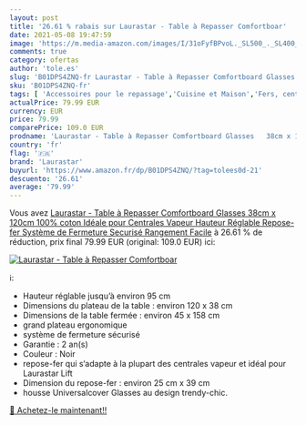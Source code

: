 ```yaml
---
layout: post
title: '26.61 % rabais sur Laurastar - Table à Repasser Comfortboar'
date: 2021-05-08 19:47:59
image: 'https://m.media-amazon.com/images/I/31oFyfBPvoL._SL500_._SL400_.jpg'
comments: true
category: ofertas
author: 'tole.es'
slug: 'B01DPS4ZNQ-fr Laurastar - Table à Repasser Comfortboard Glasses 38cm x...'
sku: 'B01DPS4ZNQ-fr'
tags: [ 'Accessoires pour le repassage','Cuisine et Maison','Fers, centrales vapeur et accessoires','Table à repasser','laurastar', ]
actualPrice: 79.99 EUR
currency: EUR
price: 79.99
comparePrice: 109.0 EUR
prodname: 'Laurastar - Table à Repasser Comfortboard Glasses   38cm x 120cm  100% coton  Idéale pour Centrales Vapeur  Hauteur Réglable  Repose-fer  Système de Fermeture Securisé  Rangement Facile'
country: 'fr'
flag: '🇫🇷'
brand: 'Laurastar'
buyurl: 'https://www.amazon.fr/dp/B01DPS4ZNQ/?tag=tolees0d-21'
descuento: '26.61'
average: '79.99'
---
```


Vous avez [Laurastar - Table à Repasser Comfortboard Glasses   38cm x 120cm  100% coton  Idéale pour Centrales Vapeur  Hauteur Réglable  Repose-fer  Système de Fermeture Securisé  Rangement Facile](https://www.amazon.fr/dp/B01DPS4ZNQ/?tag=tolees0d-21)  à  26.61 % de réduction, prix final  79.99 EUR (original: 109.0 EUR) ici:

[![Laurastar - Table à Repasser Comfortboar](https://m.media-amazon.com/images/I/31oFyfBPvoL._SL500_._SL400_.jpg)](https://www.amazon.fr/dp/B01DPS4ZNQ/?tag=tolees0d-21)

ℹ️:

- Hauteur réglable jusqu’à environ 95 cm
- Dimensions du plateau de la table : environ 120 x 38 cm
- Dimensions de la table fermée : environ 45 x 158 cm
- grand plateau ergonomique
- système de fermeture sécurisé
- Garantie : 2 an(s)
- Couleur : Noir
- repose-fer qui s‘adapte à la plupart des centrales vapeur et idéal pour Laurastar Lift
- Dimension du repose-fer : environ 25 cm x 39 cm
- housse Universalcover Glasses au design trendy-chic.

[🛒 Achetez-le maintenant!!](https://www.amazon.fr/dp/B01DPS4ZNQ/?tag=tolees0d-21)
